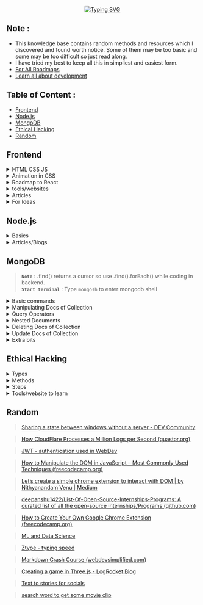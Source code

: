 <div align="center">

[![Typing SVG](https://readme-typing-svg.demolab.com?font=Fira+Code&size=40&duration=2500&pause=1000&color=1FFF0F&vCenter=true&random=false&width=680&lines=Hi%2C+I+am+Dhruv+Jain;Welcome+to+my+knowledge+base)](https://git.io/typing-svg)

</div>

## Note :
- This knowledge base contains random methods and resources which I discovered and found worth notice. Some of them may be too basic and some may be too difficult so just read along.
- I have tried my best to keep all this in simpliest and easiest form.
- [For All Roadmaps](https://roadmap.sh/)
- [Learn all about development](https://levelup.video/)

## Table of Content :
- [Frontend](#frontend)
- [Node.js](#nodejs)
- [MongoDB](#mongodb)
- [Ethical Hacking](#ethical-hacking)
- [Random](#random)













## Frontend

<details>
<summary>HTML CSS JS</summary>
<br>

> ### **`HTML CSS JS`** :
**`CAUTION :`** Don't waste much time in HTML and CSS as you will learn them along the way, focus more on the basics of JavaScript. <br>
**`ADVICE :`** You will definitely always feel underconfident about HTML CSS JS but after making some basic projects move on to React.js as you will learn them along the way,
- [W3SCHOOLS](https://www.w3schools.com/html/default.asp)

</details>
<details>
<summary>Animation in CSS</summary>
<br>
  
> ### **`Animation in CSS`** :
- animation-fill-mode:
  - The animation-fill-mode property determines the styles applied to an element before and after the animation.
  - It can take the following values:
      - none: The default value. The element will not retain any styles from the animation before or after it runs.
      - forwards: The element will retain the styles of the last keyframe after the animation completes. This is useful if you want the final state of the animation to persist.
      - backwards: The element will apply the styles of the first keyframe before the animation starts. This can be useful if you want the initial state of the animation to be applied even before the animation begins.
      - both: Equivalent to setting both forwards and backwards. The element will retain styles from the first keyframe before the animation starts and from the last keyframe after it completes.

- animation-direction:
  - The animation-direction property determines the direction of the animation sequence, whether it proceeds forward, backward, or alternates between forward and backward.
  - It can take the following values:
      - normal: The animation runs forward from the beginning to the end.
      - reverse: The animation runs backward from the end to the beginning.
      - alternate: The animation alternates between running forward and backward. If the iteration count is even, it runs forward, and if it's odd, it runs backward.
      - alternate-reverse: Similar to alternate, but it starts by running backward.
<br>
[Motion Graphic Design & Animation Principles Website - Zajno Digital Studio](https://motion.zajno.com/)
</details>
<details>
<summary>Roadmap to React</summary>
<br>

> ### **`Roadmap to React`** :

1. Introduction to React.js
- What is React.js?
- Virtual DOM and its benefits
- JSX syntax
2. Setting Up the Development Environment
- Basic idea of Node.js and npm installation
- Create React App
- Project structure
3. Components and Props
- Functional components
- Class components
- Props and PropTypes
4. State and Lifecycle
- Component state
- Lifecycle methods
- Updating and unmounting
5. Handling Events
- Event handling in React
- Synthetic events
- Binding methods
6. Conditional Rendering
- If-else conditions
- Ternary operators
- Logical && operator
7. Lists and Keys
- Rendering lists
- Adding keys for optimization
- Using map() function
8. Forms and Controlled Components
- Form handling in React
- Controlled vs. uncontrolled components
- Form validation
9. State Management with Redux (Optional)
- Redux concepts: store, actions, reducers
- Connecting React with Redux
- Async actions with middleware
10. Routing with React Router (Optional)
- Setting up React Router
- Creating routes and navigation
- Route parameters and query strings
11. Styling and CSS-in-JS
- Styling approaches in React
- CSS modules
- Styled-components
12. API Integration
- Making API requests with Axios or Fetch
- Handling responses and errors
- Asynchronous data fetching
13. Context API (Alternative to Redux)
- Global state management with Context API
- Creating contexts and providers
- Consuming context in components
14. Hooks
- useState, useEffect, and more
- Custom hooks
- Rules of hooks
15. Optimization and Performance
- Memoization and useCallback
- PureComponent and React.memo
- Performance profiling
16. Testing React Applications
- Unit testing with Jest and React Testing Library
- Testing components and interactions
17. Deployment
- Building for production
- Deployment options (e.g., Netlify, Vercel)

5 Projects to Try:

1. To-Do List App
2. E-commerce Product Catalog
3. Weather App
4. Blog Platform
5. GitHub Repository Viewer

</details>
<details>
<summary>tools/websites</summary>
<br>

- [Free for Developers (free-for.dev)](https://free-for.dev/#/)
- [Motion Graphic Design & Animation Principles Website - Zajno Digital Studio](https://motion.zajno.com/)
- [No-code Animations](https://www.typefaceanimator.com/)
- [WEB Free Fonts for Windows and Mac / Font free Download - OnlineWebFonts.COM](https://www.onlinewebfonts.com/fonts)
- [Free Font Downloads](https://www.freefaces.gallery/)
- [Animated logos & stickers](https://www.lottielab.com/)
- [Dribbble](https://dribbble.com/shots)
- [CHEATSHEATS](https://overapi.com/)
- [Logo Maker](https://www.shopify.com/tools/logo-maker)
- [Illustrations](http://storyset.com)
- [Illustrations](https://sapiens.ui8.net/6f3c3c2)
- [3D Illustrations](http://pixcap.com)
- [FFFuel](https://fffuel.co/)
- [PatternPad - Create beautiful patterns for presentations, social media or branding.](https://patternpad.com/)
- [Simple Backgrounds](https://bgjar.com/)
- [Create images of your code](https://ray.so/)
- [Color Palettes](https://coolors.co/)
- [Color Palettes](https://palettemaker.com/)
- [Icons SVG](https://icones.js.org/)
- [Icons](https://iconer.app/)
- [To create shadows Neumorphism](https://neumorphism.io/#e0e0e0)
- [Free Assests](https://www.waveindex.com/collections/freebies)
- [Free Images](https://unsplash.com/)
- [Free Texture](https://texturelabs.org/)
- [Archive Images](https://picryl.com/)
- [Free Mockups](https://www.mockupworld.co/)
- [Design Inspo](https://savee.it/)

- [CSS jokes](https://comicss.art/)

</details>
<details>
<summary>Articles</summary>
<br>

- [51 CSS Animations on Scroll Your Visitors Will Love (sliderrevolution.com)](https://www.sliderrevolution.com/resources/css-animations-on-scroll/)
- [How To Use Preload and Prefetch in HTML to Load Assets](https://www.digitalocean.com/community/tutorials/html-preload-prefetch)

</details>

<details>
<summary>For Ideas</summary>
<br>
  
- [tympanus](https://tympanus.net/codrops/)
- [No-code Animations](https://www.typefaceanimator.com/)

</details>
















## Node.js

<details>
<summary>Basics</summary>
<be>

> ### **`Basics`** :
Node REPL = read evaluate print loop <br>
JavaScript is synchronous / single threaded but in Web V8 engine is run in Web API's which make it asynchronous. <br>
Node(V8) has some reserved token so it separates them from words which it can't understand and pass them to Node.js APIs which then use libuv to interact with OS or Threads init.<br>
Node runs an EVENT LOOP for asynchronous operations by making Threads (from a Thread pool of 4(default) Threads) or use our OS to run operations in it's own call-stack (FIFO). This call-stack is called EVENT QUEUES.<br>


>Now EVENT LOOP has many Phases (here are only main Phases):
- Timer                 - setTimeout , setInterval
- I/O callbacks      - network and file operations and anything that doesn't fit in other phases
- setImmediate     - runs immediately after all I/O operations are done
- Close callbacks   - closing files networks


>Node.js is an Events-driven which follows an Observer pattern. 

```javascript
const EventEmitter = require('node:events');

const MyEmitter = new EventEmitter();
MyEmitter.on('event' , ()=>{
	console.log('event occured');
})

// passing event to MyEmitter
MyEmitter.emit('event');

// ==============================================
// OUTPUT : event occured
// ==============================================
```

>Process which is an event emitter :

IN TERMINAL :
```javascript
node name_of_file.js something
```

IN name_of_file.js :
```javascript
process.argv.forEach((val , index)=>{
	console.log('${index}: ${val}');
});

// OUTPUT : 
// 0: node 
// 1: name_of_file.js
// 2: something
```

process.argv is an array that has elements as follows :
process.argv = [ process.execPath , name_of_js_file , arguments..... ]

So process.on is also an observer like MyEmitter.on (in above example) :
```javascript
process.on('exit' , (code)=>{
	console.log('Process exit event with an code: ', code);
})

// ====================================================
// OUTPUT : Process exit event with an code: 0
// ====================================================
```

```javascript
// ========================================================
// Method 1 : To securely only receive data (get end() automatically)
const { get } = require('https');

get('https://www.google.com' ,(res)=>{
	res.on('data' ,(chunk)=>{
		console.log(`Data chunk: ${chunk}`);
	});
	res.on('end' , ()=>{
		console.log('NO more data');
	});
});

// ==========================================================
// Method 2 : To securely receive and send data
const { request } = require('https');
const req = request('https://www.google.com' ,(res)=>{
	res.on('data' ,(chunk)=>{
		console.log(`Data chunk: ${chunk}`);
	});
	res.on('end' , ()=>{
		console.log('NO more data');
	});
})
req.end();

// ==========================================================
// Method 3 : To receive and send data
const { request } = require('http');
const req = request('http://www.google.com' ,(res)=>{
	res.on('data' ,(chunk)=>{
		console.log(`Data chunk: ${chunk}`);
	});
	res.on('end' , ()=>{
		console.log('NO more data');
	});
})
req.end();
```

> When we import using require in a program the file/module is executed and then store in require.cache . 
> So if we do 'require' multiple time it returns the function which is exported and does not rerun it. 

>if we try to 'require' a folder, node automatically exports any file with name " index.js ".

>AXIOS :
```javascript
const axios = require('axios');

axios.get('https://www.google.com')
	.then((res)=>{
		console.log(res);
	})
	.catch((err)=>{
		console.log(err);
	});
```

> Stream and Buffers :

Stream is to wait for a minimum chunk of data (data received before minimum data is reached is stored in a BUFFER) and load it when reached and then wait for another chunk of data to load.

```javascript
const buffer = new Buffer.from('abcde');

buffer.write('codevolution');
console.log(buffer.toString());
console.log(buffer);
console.log(buffer.toJSON());

// ======================================================
// OUTPUT : 
// codev
// <Buffer 63 6f 64 65 76>
// { type: 'Buffer', data: [ 99, 111, 100, 101, 118 ] }
// ======================================================

// <Buffer 63 6f 64 65 76> : this is in hexadecimals
// { type: 'Buffer', data: [ 99, 111, 100, 101, 118 ] } : are UNICODE/ASCII code

```
> Connect Streams :
```javascript
fs.createReadStream('data.csv')
    .pipe(parser)
```
Like above, after reading a chunk of data received from a fs stream it is piped to csv parser to parse the data from csv to objects/json.
>MVC (Model - View - Controller) pattern :
<img src="https://upload.wikimedia.org/wikipedia/commons/thumb/a/a0/MVC-Process.svg/300px-MVC-Process.svg.png">

> ROUTER :
 
Routers are used to bundle a group of controllers who have same base endpoint . So this isolates this bundle from others and we can make router folder like controllers.

For Example :
```javascript
// =======================================================
// Here friendsController is an js file in controllers file 
// from which post and get friend fuction are exported.
// =======================================================

// without routes
app.post('/friends' , friendsController.postFriend);
app.get('/friends' , friendsController.getFriend);
app.get('/friends/:friendId' , friendsController.getFriend);

// =======================================================

// with routes
const friendRouter = express.Router();
app.use('/friends' , friendsRouter);

friendRouter.post('/' , friendsController.postFriend);
friendRouter.get('/' , friendsController.getFriend);
friendRouter.get('/:friendId' , friendsController.getFriend);

```

> we can know IP address of each request by `req.ip`


> NOTE : In LINUX and MAC path to a folder is /folder/file but in Windows path is \\folder\\file 
> Therefore use path 
```javascript
const path = require('path');

path.join(__dirname , '..' , public , 'file-name');

// ===========================================================
// To send a file for example .jpg use sendFile

res.sendFile( path.join(__dirname , '..' , public , 'file-name.jpg') );
```

>To send some static files like html css js we can use express.static() middleware.
```javascript
app.use(express.static(path.join(__dirname , 'public' , 'index.html')));
```

```javascript
const requestData = { 
	[req.body.field]: req.body.value 
};
```
> In this code, we use square brackets `[]` around `req.body.field` to create a dynamic key based on the value of `req.body.field`, and then assign `req.body.value` as the value associated with that key. This will create a JSON object with the structure you desire.

</details>

<details>
<summary>Articles/Blogs</summary>
<br>

>[Javascript Hidden Classes and Inline Caching in V8 (richardartoul.github.io)](https://richardartoul.github.io/jekyll/update/2015/04/26/hidden-classes.html)

>[Optimization killers · petkaantonov/bluebird Wiki (github.com)](https://github.com/petkaantonov/bluebird/wiki/Optimization-killers)


</details>











## MongoDB

> **`Note`** : .find() returns a cursor so use .find().forEach() while coding in backend. <br>
> **`Start terminal`** : Type ```mongosh``` to enter mongodb shell
<details>
<summary>Basic commands</summary>
<br>

> **`Basic commands`** :
- ```cls``` to clear terminal
- ```show dbs``` to see all databases
- ```db``` to show all collections of database you are in
- ```help``` for help
- ```exit``` to exit
- ```use database_name``` to move to database_name database
- ```use database_name```  then ```db.collection_name``` to move to collection_name collection

</details>
<details>
<summary>Manipulating Docs of Collection</summary>
<br>

> **`Manipulating Docs of Collection`** :
- ```db.collection_name.insertOne({ something in json format })``` to insert a single json object in form of document
>NOTE :: MongoDB automatically adds an ObjectId to each document

- ```db.collection_name.insertMany([{ something in json format } ,{ something in json format } ,{ something in json format } ,{ something in json format } .....])``` to insert a single json object in form of document
- ```db.collection_name.find()``` to grab all documents
- ```db.collection_name.find( {field1 : "value" , field2 : "value"} )``` to grab filtered documents according to given field/s and its value/s

> NOTE :  let `numbers1: [{1} ,{2} ,{3}]` and `numbers2: {1}` 
> then `.find({numbers: "1" })` will return numbers1 and numbers2 documents but if we do query such as `.find( {numbers : ["1"] } )` returns numbers2 document only

- ```db.collection_name.find( {field1 : "value" , field2 : "value"} , {field_required1 : 1 , field_required2 : 1} )``` to grab filtered documents according to given field/s and its value/s and to show only field_required field of each filtered document
- ```db.collection_name.find( {field1 : "value"} ).count()``` to grab filtered documents according to given field/s and its value/s and return only number of such documents
- ```db.collection_name.find( {field1 : "value"}).limit(n)``` to grab filtered documents according to given field/s and its value/s and to show only first "n" documents
- ```db.collection_name.find().sort( {field : 1} )``` to grab documents in ascending sorted form according to given field
- ```db.collection_name.find().sort( {field : -1} )``` to grab documents in descending sorted form according to given field

</details>
<details>
<summary>Query Operators</summary>
<br>

> **`Query Operators`** :
- to load query such as greater than $gt , greater than equal to $gte use dollar sign and always use a query inside curly brackets
>Greater or lesser operator
- ```db.collection_name.find( {rating: {$gt:7} } )``` query for greater than 7
- ```db.collection_name.find( {rating: {$lt:7} } )``` query for lesser than 7  
- ```db.collection_name.find( {rating: {$gte:7} } )``` query for greater than or equal to 7
-  ```db.collection_name.find( {rating: {$gte:7} } )``` query for lesser than or equal to 7
>OR operator
- ```db.collection_name.find( {$or: [{rating:7} , {rating:9}] )``` query for rating: 7 or rating: 9
>IN operator and NOT IN operator (for range of value)
- ```db.collection_name.find( {rating: {$in: [7,8,9] }} )``` query for rating: 7 or rating:8 or rating: 9
- ```db.collection_name.find( {rating: {$nin: [7,8,9] }} )``` query for documents which don't have rating: 7 or rating:8 or rating: 9
>ALL operator
- let `numbers1: [{1} ,{2} ,{3}]` and `numbers2: {1}` 
then `.find({numbers: {$all: ["1","2"]} })` will return numbers1 , it checks if the given field atleast contains the given values

</details>
<details>
<summary>Nested Documents</summary>
<br>

> **`Nested Documents`** :
- let ```details:{ name:"XYZ" , email:"xyz@gmail.com" , age :"30"}```
then to find name XYZ use ```.find({ "details.name" : "XYZ" })```

</details>
<details>
<summary>Deleting Docs of Collection</summary>
<br>

> **`Deleting Docs of Collection`** :
- ```db.collection_name.deleteOne({ field: "value" })``` to delete a single json object in form of document
-  ```db.collection_name.deleteMany({ field: "value" })``` to delete multiple documents according to field

</details>
<details>
<summary>Update Docs of Collection</summary>
<br>

> **`Update Docs of Collection`** :
- ```db.collection_name.updateOne({ field_to_find: "value" } , {$set: {field_to_be_updated : "new_value" , field_to_be_updated : "new_value"}})``` to update a document which contain "field_to_find" field with value  = value and set "field_to_be_updated" field to its new value
- ```db.collection_name.updateMany({ field_to_find: "value" } , {$set: {field_to_be_updated : "new_value" , field_to_be_updated : "new_value"}})``` to update all document which contain "field_to_find" field with value  = value and set "field_to_be_updated" field to its new value

</details>
<details>
<summary>Extra bits</summary>
<br>

> **`Extra bits`** :
> INC (increment) operator 
> $inc: n to increment or $inc: -n to decrement
- ```db.collection_name.updateOne({ field_to_find: "value" } , {$inc: {field_to_be_updated : n })``` to increment a value by n in a document which contain "field_to_find" field with value  = value and set "field_to_be_updated" field to its new value
> PULL (to remove an element from array)
- ```db.collection_name.updateOne({ field_to_find: "value" } , {$pull: {array : "element_to_be_removed" })``` to remove element_to_be_removed from an array where there is a "field_to_find" field with value  = value 
> PUSH (to add an element from array)
- ```db.collection_name.updateOne({ field_to_find: "value" } , {$push: {array : "element_to_be_added" })``` to add element_to_be_added to an array where there is a "field_to_find" field with value  = value 
> EACH (add or remove multiple elements of an array)
- ```db.collection_name.updateOne({ field_to_find: "value" } , {$push: {array : {$each: ["element1","element2","element3"]} })``` to add element1 2 3 to an array where there is a "field_to_find" field with value  = value 

</details>














## Ethical Hacking

<details>
<summary>Types</summary>
<br>

> ### **`Types`** :
[What Are The Five Steps Of Ethical Hacking? - DEV Community](https://dev.to/sudip_sg/what-are-the-five-steps-of-ethical-hacking-4hfe)
1) Social engineering : exploit human psychology, rather than technical security gaps to gain access to data and applications. They trick legitimate users into submitting their passwords or installing malicious software that grants them access to network machines and services.

2) Web application hacking : 
     Vulnerabilities that manipulate the application :
     - [Cross-Site Scripting](https://crashtest-security.com/cross-site-scripting-xss/)
     - [Cross-Site Request Forgery](https://crashtest-security.com/cross-site-request-forgery-csrf/)
     - [Insecure configuration](https://crashtest-security.com/disable-ssl-insecure-algorithm/)
     - [Injection attacks](https://crashtest-security.com/what-are-the-different-types-of-injection-attacks/)

3) Hacking wireless networks 

4) System hacking (hacking personal computer and servers)

 [Crashtest Security](https://crashtest-security.com/) offers a comprehensive suite of testing tools that help you identify threats within your application.

</details>

<details>
<summary>Methods</summary>
<br>

> ### **`Methods`** :
Reference ==> [Ethical hacking techniques - DEV Community](https://dev.to/snyk/ethical-hacking-techniques-3anh)
1) predictive analytics models is one of the main uses of AI and ML in cybersecurity. These models look for trends and abnormalities that can point to a potential security problem by analyzing data from a range of sources, including network traffic, user behaviour, and system logs.
2) Internet of Things testing's objective is to identify any security flaws in IoT hardware, communication protocols, and the networks they use by network mapping, device identification, firmware analysis, penetration testing, and vulnerability scanning.
3) Social engineering attacks, such as phishing and pretexting
4) Red teaming involves simulating a real-world attack scenario to identify potential vulnerabilities and test an organization's incident response capabilities.
5) Bug bounty programs allow organizations to incentivize ethical hackers to identify potential vulnerabilities in their systems and report them in exchange for a reward.

</details>

<details>
<summary>Steps</summary>
<br>

> ### **`Steps`** :
1) Reconnaissance : hacker documents the organization’s request, finds valuable configuration and login information of the system, and probes the networks.
    Informations such as :
    - Naming conventions
    - Services on the network
    - Servers handling workloads in the network
    - IP Addresses
    - Names and Login credentials of users connected to the network
    - Physical location of target machine
    
2) Penetration testing : 
    - Network Mapping : This involves discovering the network topology, including host information, servers, routers, and firewalls within the host network. Once mapped, white hat hackers can visualize and strategize the next steps of the ethical hacking process.
    - Port Scanning : Ethical hackers use automated tools to identify any open ports on the network. This makes it an efficient mechanism to enumerate the services and live systems in a network, and how to establish a connection with these components.
    - Vulnerability Scanning : The use of automated tools to detect weaknesses that can be exploited to orchestrate attacks.
       Tools for scanning : 
       - SNMP Sweepers
       - Ping sweeps
       - Network mappers
       - Vulnerability scanners
       
3) Gaining Access : Attempting to send a malicious payload to the application through the network, an adjacent subnetwork, or physically using a connected computer.
    Tools to simulate attempted unauthorized access,
    - Buffer overflows
    - Phishing  
    - [Injection attacks](https://crashtest-security.com/what-are-the-different-types-of-injection-attacks/)
    - [XML External Entity processing](https://crashtest-security.com/xxe-processing/)
    - Using components with known vulnerabilities.
    
    If the attacks are successful, the hacker has control of the whole or part of the system and may simulate further attacks such as data [breaches](https://crashtest-security.com/prevent-breach-attacks/) and Distributed Denial of Service (DDoS).
    
4) Maintaining Access :  involves processes used to ensure the hacker can access the application for future use. A white-hat hacker continuously exploits the system for further vulnerabilities and [escalates privileges](https://crashtest-security.com/privilege-escalation-guide/) to understand how much control attackers can gain once they get past security clearance. Some attackers may also try to hide their identity by removing any evidence of an attack and installing a backdoor for future access.
    
5) Clearing Tracks : To avoid any evidence that leads back to their malicious activity, hackers perform tasks that erase all traces of their actions.
    This includes : 
    - Uninstalling scripts/applications used to carry out attacks
    - Modifying registry values
    - Clearing logs
    - Deleting folders created during the attack
    For those hackers looking to maintain undetected access, they tend to hide their identity using techniques such as :
    - Tunneling
    - Stenography

</details>
<details>
<summary>Tools/website to learn</summary>
<br>

- Shodan is a search engine for internet-connected devices, providing information about their vulnerabilities. Features include device search, banner parsing, and an API for developers.
- [TryHackMe (for learning) ](https://tryhackme.com/)
- [HACKSPLAINING (for learning) ](https://www.hacksplaining.com/)


</details>















## Random

> [Sharing a state between windows without a server - DEV Community](https://dev.to/notachraf/sharing-a-state-between-windows-without-a-serve-23an)

>[How CloudFlare Processes a Million Logs per Second (quastor.org)](https://blog.quastor.org/p/cloudflare-processes-million-logs-per-second)

> [JWT - authentication used in WebDev](https://dev.to/irakan/is-jwt-really-a-good-fit-for-authentication-1khm) 
 
> [How to Manipulate the DOM in JavaScript – Most Commonly Used Techniques (freecodecamp.org)](https://www.freecodecamp.org/news/javascript-document-object-model-explained/)

>[Let’s create a simple chrome extension to interact with DOM | by Nithyanandam Venu | Medium](https://medium.com/@divakarvenu/lets-create-a-simple-chrome-extension-to-interact-with-dom-7bed17a16f42)

>[deepanshu1422/List-Of-Open-Source-Internships-Programs: A curated list of all the open-source internships/Programs (github.com)](https://github.com/deepanshu1422/List-Of-Open-Source-Internships-Programs?tab=readme-ov-file#readme)

>[How to Create Your Own Google Chrome Extension (freecodecamp.org)](https://www.freecodecamp.org/news/building-chrome-extension/)

>[ML and Data Science](https://www.kaggle.com/)

>[Ztype - typing speed](https://zty.pe/)

>[Markdown Crash Course (webdevsimplified.com)](https://blog.webdevsimplified.com/2023-06/markdown-crash-course/)

>[Creating a game in Three.js - LogRocket Blog](https://blog.logrocket.com/creating-game-three-js/)

>[Text to stories for socials](https://predis.ai/)

>[search word to get some movie clip](https://getyarn.io/)

